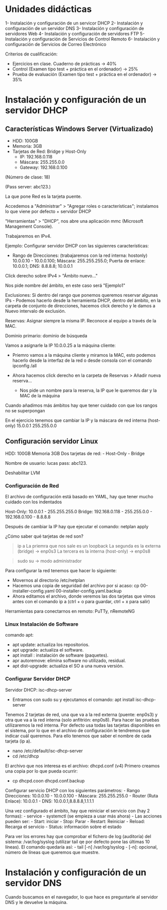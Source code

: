 # Unidades didácticas

1- Instalación y configuración de un servicor DHCP
2- Instalación y configuración de un servidor DNS
3- Instalación y configuración de servidores Web
4- Instalación y configuración de servidores FTP
5- Instalación y configuración de Servicios de Control Remoto
6- Instalación y configuración de Servicios de Correo Electrónico

Criterios de cualificación:
- Ejercicios en clase. Cuaderno de prácticas -> 40%
- Control (Examen tipo test + práctica en el ordenador) -> 25%
- Prueba de evaluación (Examen tipo test + práctica en el ordenador) -> 35%


# Instalación y configuración de un servidor DHCP

## Características Windows Server (Virtualizado)

- HDD: 100GB
- Memoria: 3GB
- Tarjetas de Red: Bridge y Host-Only 
    - IP: 192.168.0.118
    - Máscara: 255.255.0.0
    - Gateway: 192.168.0.100

(Número de clase: 18)

(Pass server: abc123.)

La que pone Red es la tarjeta puente.

Accedemos a "Administrar" > "Agregar roles o características"; instalamos lo que viene por defecto + servidor DHCP

"Herramientas" > "DHCP", nos abre una aplicación mmc (Microsoft Management Console).

Trabajaremos en IPv4.

Ejemplo: Configurar servidor DHCP con las siguienres características: 
- Rango de Direcciones: (trabajaremos con la red interna: hostonly) 10.0.0.10 - 10.0.0.100; Máscara: 255.255.255.0; Puerta de enlace: 10.0.0.1; DNS: 8.8.8.8; 10.0.0.1

Click derecho sobre IPv4 > "Ámbito nuevo..."

Nos pide nombre del ámbito, en este caso será "Ejemplo1"

Exclusiones: Si dentro del rango que ponemos queremos reservar algunas IPs 
    - Podemos hacerlo desde la herramienta DHCP, dentro del ámbito, en la carpeta de conjunto de direcciones, hacemos click derecho y le damos a Nuevo intervalo de exclusión.

Reservas: Asignar siempre la misma IP. Reconoce al equipo a través de la MAC.

Dominio primario: dominio de búsqueda

Vamos a asignarle la IP 10.0.0.25 a la máquina cliente:

- Priemro vamos a la máquina cliente y miramos la MAC, esto podemos hacerlo desde la interfaz de la red o desde consola con el comando ipconfig /all

- Ahora hacemos click derecho en la carpeta de Reservas > Añadir nueva reserva...
    - Nos pide un nombre para la reserva, la IP que le queremos dar y la MAC de la máquina

Cuando añadimos más ámbitos hay que tener cuidado con que los rangos no se superpongan

En el ejercicio tenemos que cambiar la IP y la máscara de red interna (host-only) 15.0.0.1 255.255.0.0


## Configuración servidor Linux

HDD: 100GB 
Memoria 3GB
Dos tarjetas de red:
    - Host-Only
    - Bridge

Nombre de usuario: lucas
pass: abc123.

Deshabilitar LVM

### Configuración de Red

El archivo de configuración está basado en YAML, hay que tener mucho cuidado con los indentados

Host-Only: 10.0.0.1 - 255.255.255.0
Bridge: 192.168.0.118 - 255.255.0.0 - 192.168.0.100 - 8.8.8.8

Después de cambiar la IP hay que ejecutar el comando: netplan apply

¿Cómo saber qué tarjetas de red son?
> ip a
La priemra que nos sale es un loopback
La segunda es la externa (bridge) -> enp0s3
La tercera es la interna (host-only) -> enp0s8

> sudo su -> modo administrador

Para configurar la red tenemos que hacer lo siguiente:
- Movernos al directorio /etc/netplan
- Hacemos una copia de seguridad del archivo por si acaso: cp 00-installer-config.yaml 00-installer-config.yaml.backup
- Ahora editamos el archivo, donde veremos las dos tarjetas que vimos antes con el comando ip a (ctrl + o para guardar, ctrl + x para salir)

Herramientas para conectarnos en remoto: PuTTy, nRemoteNG

### Linux Instalación de Software

comando apt:
- apt update: actualiza los repositorios.
- apt upgrade: actualiza el software.
- apt install <paqueteSoftware>: instalación de software (paquetes).
- apr autoremove: elimina software no utilizado, residual.
- apt dist-upgrade: actualiza el SO a una nueva versión.

### Configurar Servidor DHCP

Servidor DHCP: isc-dhcp-server

- Entramos con sudo su y ejecutamos el comando: apt install isc-dhcp-server

Tenemos 2 tarjetas de red, una que va a la red externa (puente: enp0s3) y otra que va a la red interna (solo anfitrión: enp0s8). Para hacer las pruebas utilizaremos la red interna.
Por defecto usa todas las tarjetas disponibles en el sistema, por lo que en el archivo de configuración le tendremos que indicar cuál queremos. Para ello tenemos que saber el nombre de cada tarjeta (ip a).

- nano /etc/default/isc-dhcp-server
- cd /etc/dhcp

El archivo que nos interesa es el archivo: dhcpd.conf (v4)
Primero creamos una copia por lo que pueda ocurrir:
- cp dhcpd.coon dhcpd.conf.backup

Configurar servicio DHCP con los siguientes parámetros:
    - Rango Direcciones: 10.0.0.10 - 10.0.0.100
    - Máscara: 255.255.255.0
    - Router (Ruta Enlace): 10.0.0.1
    - DNS: 10.0.0.1,8.8.8.8,1.1.1.1

Una vez configurado el ámbito, hay que reiniciar el servicio con (hay 2 formas):
    - service <nombreServicio> <accion>
    - systemctl (se empieza a usar más ahora) <accion> <nombreServicio>
    - Las acciones pueden ser:
        - Start: iniciar
        - Stop: Parar
        - Restart: Reiniciar
        - Reload: Recarga el servicio
        - Status: información sobre el estado

Para ver los errores hay que comprobar el fichero de log (auditoría) del sistema: /var/log/syslog (utilizar tail qe por defecto pone las últimas 10 líneas). El comando quedaría así:
    - tail [-n] /var/log/syslog
        - [-n]: opcional, número de líneas que queremos que muestre.

# Instalación y configuración de un servidor DNS

Cuando buscamos en el navegador, lo que hace es preguntarle al servidor DNS y le devuelve la máquina.